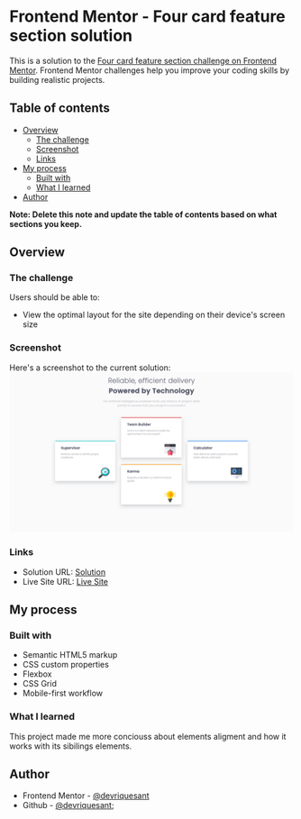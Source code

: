 # Frontend Mentor - Four card feature section solution

This is a solution to the [Four card feature section challenge on Frontend Mentor](https://www.frontendmentor.io/challenges/four-card-feature-section-weK1eFYK). Frontend Mentor challenges help you improve your coding skills by building realistic projects. 

## Table of contents

- [Overview](#overview)
  - [The challenge](#the-challenge)
  - [Screenshot](#screenshot)
  - [Links](#links)
- [My process](#my-process)
  - [Built with](#built-with)
  - [What I learned](#what-i-learned)
- [Author](#author)

**Note: Delete this note and update the table of contents based on what sections you keep.**

## Overview

### The challenge

Users should be able to:

- View the optimal layout for the site depending on their device's screen size

### Screenshot

Here's a screenshot to the current solution:
![](./screenshot.png)

### Links

- Solution URL: [Solution](https://github.com/devriquesant/FrontendMentor-Projects/tree/main/Projects/Four-card-feature-section-master)
- Live Site URL: [Live Site](https://devriquesant.github.io/FrontendMentor-Projects/Projects/Four-card-feature-section-master/)

## My process

### Built with

- Semantic HTML5 markup
- CSS custom properties
- Flexbox
- CSS Grid
- Mobile-first workflow

### What I learned

This project made me more conciouss about elements aligment and how it works with its sibilings elements.

## Author

- Frontend Mentor - [@devriquesant](https://www.frontendmentor.io/profile/Dev-riquesant)
- Github - [@devriquesant](https://github.com/devriquesant);

